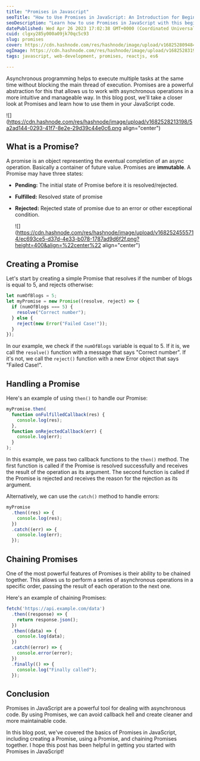 ```yaml
---
title: "Promises in Javascript"
seoTitle: "How to Use Promises in JavaScript: An Introduction for Beginners"
seoDescription: "Learn how to use Promises in JavaScript with this beginner-friendly guide. Discover how to handle asynchronous operations, chain Promises together, and more"
datePublished: Wed Apr 26 2023 17:02:38 GMT+0000 (Coordinated Universal Time)
cuid: clgxy285y000a09jk70qc5c93
slug: promises
cover: https://cdn.hashnode.com/res/hashnode/image/upload/v1682528094848/93bc8d9e-75b7-4842-941b-b2ce8432554c.png
ogImage: https://cdn.hashnode.com/res/hashnode/image/upload/v1682528319864/eaa4a00a-b751-4fa8-8d8e-69b271fbac6c.png
tags: javascript, web-development, promises, reactjs, es6

---
```


Asynchronous programming helps to execute multiple tasks at the same time without blocking the main thread of execution. Promises are a powerful abstraction for this that allows us to work with asynchronous operations in a more intuitive and manageable way. In this blog post, we'll take a closer look at Promises and learn how to use them in your JavaScript code.

![](https://cdn.hashnode.com/res/hashnode/image/upload/v1682528213198/5a2ad144-0293-41f7-8e2e-29d39c44e0c6.png align="center")

## **What is a Promise?**

A promise is an object representing the eventual completion of an async operation. Basically a container of future value. Promises are **immutable**. A Promise may have three states:

* **Pending:** The initial state of Promise before it is resolved/rejected.
    
* **Fulfilled:** Resolved state of promise
    
* **Rejected:** Rejected state of promise due to an error or other exceptional condition.
    
    ![](https://cdn.hashnode.com/res/hashnode/image/upload/v1682524555714/ec693ce5-d37d-4e33-b078-1787ad9d6f2f.png?height=400&align=%22center%22 align="center")
    

## **Creating a Promise**

Let's start by creating a simple Promise that resolves if the number of blogs is equal to 5, and rejects otherwise:

```javascript
let numOfBlogs = 5;
let myPromise = new Promise((resolve, reject) => {
  if (numOfBlogs === 5) {
    resolve("Correct number");
  } else {
    reject(new Error("Failed Case!"));
  }
});
```

In our example, we check if the `numOfBlogs` variable is equal to 5. If it is, we call the `resolve()` function with a message that says "Correct number". If it's not, we call the `reject()` function with a new Error object that says "Failed Case!".

## **Handling a Promise**

Here's an example of using `then()` to handle our Promise:

```javascript
myPromise.then(
  function onFulfilledCallback(res) {
    console.log(res);
  },
  function onRejectedCallback(err) {
    console.log(err);
  }
);
```

In this example, we pass two callback functions to the `then()` method. The first function is called if the Promise is resolved successfully and receives the result of the operation as its argument. The second function is called if the Promise is rejected and receives the reason for the rejection as its argument.

Alternatively, we can use the `catch()` method to handle errors:

```javascript
myPromise
  .then((res) => {
    console.log(res);
  })
  .catch((err) => {
    console.log(err);
  });
```

## **Chaining Promises**

One of the most powerful features of Promises is their ability to be chained together. This allows us to perform a series of asynchronous operations in a specific order, passing the result of each operation to the next one.

Here's an example of chaining Promises:

```javascript
fetch('https://api.example.com/data')
  .then((response) => {
    return response.json();
  })
  .then((data) => {
    console.log(data);
  })
  .catch((error) => {
    console.error(error);
  })
  .finally(() => {
    console.log("Finally called");
  });
```

## Conclusion

Promises in JavaScript are a powerful tool for dealing with asynchronous code. By using Promises, we can avoid callback hell and create cleaner and more maintainable code.

In this blog post, we've covered the basics of Promises in JavaScript, including creating a Promise, using a Promise, and chaining Promises together. I hope this post has been helpful in getting you started with Promises in JavaScript!